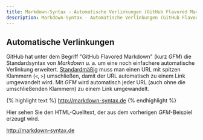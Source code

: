 ```yaml
---
title: Markdown-Syntax - Automatische Verlinkungen (GitHub Flavored Markdown)
description: Markdown-Syntax - Automatische Verlinkungen (GitHub Flavored Markdown)
---
```


## Automatische Verlinkungen

GitHub hat unter dem Begriff "GitHub Flavored Markdown" (kurz *GFM*) die Standardsyntax von *Markdown* u. a. um eine noch einfachere automatische Verlinkung erweitert. [Standardmäßig](/Syntax/Automatische-Verlinkungen/) muss man einen URL mit spitzen Klammern (`<`, `>`) umschließen, damit der URL automatisch zu einem Link umgewandelt wird. Mit *GFM* wird automatisch jeder URL (auch ohne die umschließenden Klammern) zu einem Link umgewandelt.

{% highlight text %}
http://markdown-syntax.de
{% endhighlight %}

Hier sehen Sie den HTML-Quelltext, der aus dem vorherigen *GFM*-Beispiel erzeugt wird.

http://markdown-syntax.de
